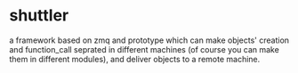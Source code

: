 shuttler
========

a framework based on zmq and prototype which can make  objects' creation and function_call seprated in different machines (of course you can make them in different modules), and deliver objects to a remote machine.

